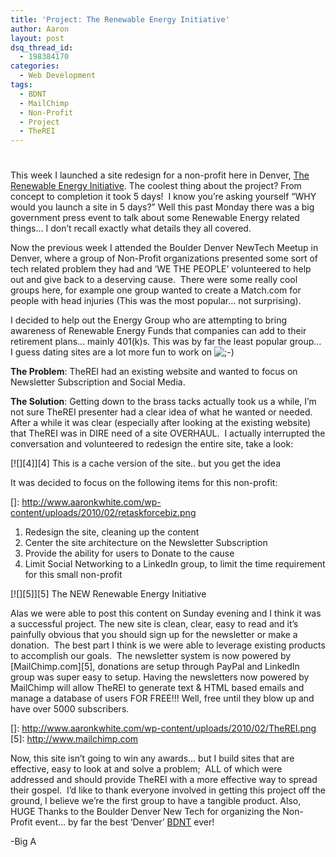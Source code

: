 ```yaml
---
title: 'Project: The Renewable Energy Initiative'
author: Aaron
layout: post
dsq_thread_id:
  - 198384170
categories:
  - Web Development
tags:
  - BDNT
  - MailChimp
  - Non-Profit
  - Project
  - TheREI
---
```

# 

This week I launched a site redesign for a non-profit here in Denver, [The Renewable Energy Initiative][1]. The coolest thing about the project? From concept to completion it took 5 days!  I know you’re asking yourself “WHY would you launch a site in 5 days?” Well this past Monday there was a big government press event to talk about some Renewable Energy related things… I don’t recall exactly what details they all covered.

 [1]: http://bit.ly/TheREI

Now the previous week I attended the Boulder Denver NewTech Meetup in Denver, where a group of Non-Profit organizations presented some sort of tech related problem they had and ‘WE THE PEOPLE’ volunteered to help out and give back to a deserving cause.  There were some really cool groups here, for example one group wanted to create a Match.com for people with head injuries (This was the most popular… not surprising).

I decided to help out the Energy Group who are attempting to bring awareness of Renewable Energy Funds that companies can add to their retirement plans… mainly 401(k)s. This was by far the least popular group… I guess dating sites are a lot more fun to work on ![;-)][2] 

 [2]: http://www.aaronkwhite.com/wp-includes/images/smilies/icon_wink.gif

**The Problem**: TheREI had an existing website and wanted to focus on Newsletter Subscription and Social Media.

**The Solution**: Getting down to the brass tacks actually took us a while, I’m not sure TheREI presenter had a clear idea of what he wanted or needed. After a while it was clear (especially after looking at the existing website) that TheREI was in DIRE need of a site OVERHAUL.  I actually interrupted the conversation and volunteered to redesign the entire site, take a look:

[![][4]][4]
This is a cache version of the site.. but you get the idea

It was decided to focus on the following items for this non-profit:

 []: http://www.aaronkwhite.com/wp-content/uploads/2010/02/retaskforcebiz.png

1.  Redesign the site, cleaning up the content
2.  Center the site architecture on the Newsletter Subscription
3.  Provide the ability for users to Donate to the cause
4.  Limit Social Networking to a LinkedIn group, to limit the time requirement for this small non-profit

[![][5]][5]
The NEW Renewable Energy Initiative

Alas we were able to post this content on Sunday evening and I think it was a successful project. The new site is clean, clear, easy to read and it’s painfully obvious that you should sign up for the newsletter or make a donation.  The best part I think is we were able to leverage existing products to accomplish our goals.  The newsletter system is now powered by [MailChimp.com][5], donations are setup through PayPal and LinkedIn group was super easy to setup. Having the newsletters now powered by MailChimp will allow TheREI to generate text & HTML based emails and manage a database of users FOR FREE!!! Well, free until they blow up and have over 5000 subscribers.

 []: http://www.aaronkwhite.com/wp-content/uploads/2010/02/TheREI.png
 [5]: http://www.mailchimp.com

Now, this site isn’t going to win any awards… but I build sites that are effective, easy to look at and solve a problem;  ALL of which were addressed and should provide TheREI with a more effective way to spread their gospel.  I’d like to thank everyone involved in getting this project off the ground, I believe we’re the first group to have a tangible product. Also, HUGE Thanks to the Boulder Denver New Tech for organizing the Non-Profit event… by far the best ‘Denver’ [BDNT][6] ever!

 [6]: http://www.bdnewtech.com/

-Big A